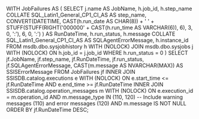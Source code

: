 WITH JobFailures AS (
    SELECT 
        j.name AS JobName,
        h.job_id,
        h.step_name COLLATE SQL_Latin1_General_CP1_CI_AS AS step_name,
        CONVERT(DATETIME, 
            CAST(h.run_date AS CHAR(8)) + ' ' + 
            STUFF(STUFF(RIGHT('000000' + CAST(h.run_time AS VARCHAR(6)), 6), 3, 0, ':'), 6, 0, ':')
        ) AS RunDateTime,
        h.run_status,
        h.message COLLATE SQL_Latin1_General_CP1_CI_AS AS SQLAgentErrorMessage,
        h.instance_id
    FROM msdb.dbo.sysjobhistory h WITH (NOLOCK)
    JOIN msdb.dbo.sysjobs j WITH (NOLOCK) ON h.job_id = j.job_id
    WHERE h.run_status = 0
)
SELECT 
    jf.JobName,
    jf.step_name,
    jf.RunDateTime,
    jf.run_status,
    jf.SQLAgentErrorMessage,
    CAST(m.message AS NVARCHAR(MAX)) AS SSISErrorMessage
FROM JobFailures jf
INNER JOIN SSISDB.catalog.executions e WITH (NOLOCK)
    ON e.start_time <= jf.RunDateTime
    AND e.end_time >= jf.RunDateTime
INNER JOIN SSISDB.catalog.operation_messages m WITH (NOLOCK)
    ON e.execution_id = m.operation_id
    AND m.message_type IN (110, 120)  -- Include warning messages (110) and error messages (120)
    AND m.message IS NOT NULL
ORDER BY jf.RunDateTime DESC;